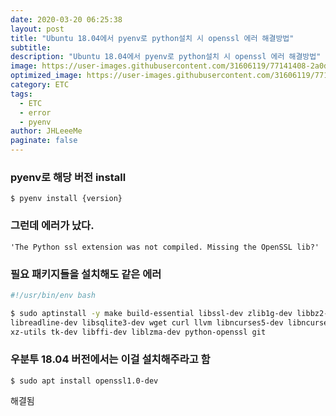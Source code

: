 ```yaml
---
date: 2020-03-20 06:25:38
layout: post
title: "Ubuntu 18.04에서 pyenv로 python설치 시 openssl 에러 해결방법"
subtitle: 
description: "Ubuntu 18.04에서 pyenv로 python설치 시 openssl 에러 해결방법"
image: https://user-images.githubusercontent.com/31606119/77141408-2a0d4800-6ac0-11ea-82c2-daa0a1e2e8ea.png
optimized_image: https://user-images.githubusercontent.com/31606119/77141408-2a0d4800-6ac0-11ea-82c2-daa0a1e2e8ea.png
category: ETC
tags:
  - ETC
  - error
  - pyenv
author: JHLeeeMe
paginate: false
---
```


### pyenv로 해당 버전 install
```$ pyenv install {version}```

### 그런데 에러가 났다.
``` 'The Python ssl extension was not compiled. Missing the OpenSSL lib?' ```

### 필요 패키지들을 설치해도 같은 에러
```bash
#!/usr/bin/env bash

$ sudo aptinstall -y make build-essential libssl-dev zlib1g-dev libbz2-dev \
libreadline-dev libsqlite3-dev wget curl llvm libncurses5-dev libncursesw5-dev \
xz-utils tk-dev libffi-dev liblzma-dev python-openssl git
```

### 우분투 18.04 버전에서는 이걸 설치해주라고 함
```$ sudo apt install openssl1.0-dev```

해결됨
